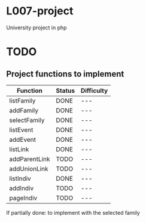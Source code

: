 # L007-project
University project in php


# TODO



## Project functions to implement

| Function      | Status | Difficulty |
|---------------|--------|------------|
| listFamily    | DONE   | ---        |
| addFamily     | DONE   | ---        |
| selectFamily  | DONE   | ---        |
| listEvent     | DONE   | ---        |
| addEvent      | DONE   | ---        |
| listLink      | DONE   | ---        |
| addParentLink | TODO   | ---        |
| addUnionLink  | TODO   | ---        |
| listIndiv     | DONE   | ---        |
| addIndiv      | TODO   | ---        |
| pageIndiv     | TODO   | ---        |

If partially done: to implement with the selected family

